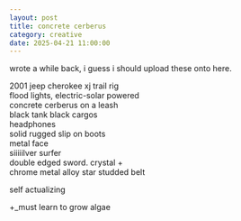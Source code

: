 ```yaml
---
layout: post
title: concrete cerberus
category: creative
date: 2025-04-21 11:00:00
---
```


wrote a while back, i guess i should upload these onto here. 

2001 jeep cherokee xj trail rig  
flood lights, electric-solar powered  
concrete cerberus on a leash  
black tank black cargos  
headphones  
solid rugged slip on boots  
metal face  
siiiiilver surfer  
double edged sword. crystal +  
chrome metal alloy star studded belt  
  
self actualizing  
  
+_must learn to grow algae